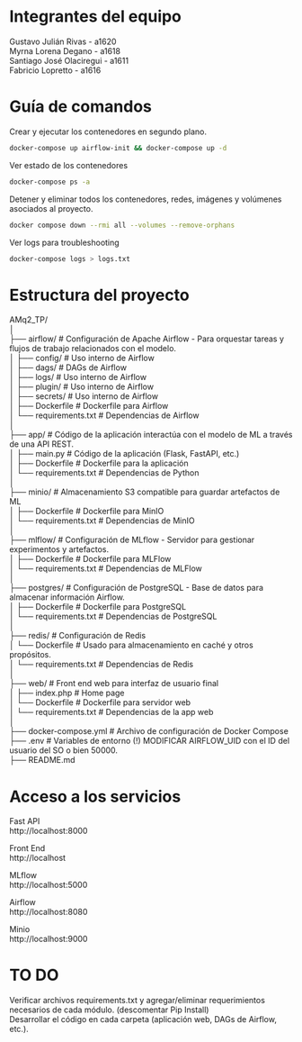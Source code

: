 # Integrantes del equipo  
  
Gustavo Julián Rivas - a1620  
Myrna Lorena Degano - a1618  
Santiago José Olaciregui - a1611  
Fabricio Lopretto - a1616  
  
  
# Guía de comandos  
  
Crear y ejecutar los contenedores en segundo plano.  
  
```Bash  
docker-compose up airflow-init && docker-compose up -d  
```  
  
Ver estado de los contenedores  
```Bash  
docker-compose ps -a  
```  
  
Detener y eliminar todos los contenedores, redes, imágenes y volúmenes asociados al proyecto.   
  
```Bash  
docker compose down --rmi all --volumes --remove-orphans  
```  
  
Ver logs para troubleshooting  
```Bash  
docker-compose logs > logs.txt  
```  
  
# Estructura del proyecto  
  
AMq2_TP/  
│  
├── airflow/                 # Configuración de Apache Airflow - Para orquestar tareas y flujos de trabajo relacionados con el modelo.  
│   ├── config/              # Uso interno de Airflow  
│   ├── dags/                # DAGs de Airflow  
│   ├── logs/                # Uso interno de Airflow  
│   ├── plugin/              # Uso interno de Airflow  
│   ├── secrets/             # Uso interno de Airflow  
│   ├── Dockerfile           # Dockerfile para Airflow  
│   └── requirements.txt     # Dependencias de Airflow  
│  
├── app/                     # Código de la aplicación interactúa con el modelo de ML a través de una API REST.  
│   ├── main.py              # Código de la aplicación (Flask, FastAPI, etc.)  
│   ├── Dockerfile           # Dockerfile para la aplicación  
│   └── requirements.txt     # Dependencias de Python  
│  
├── minio/                   # Almacenamiento S3 compatible para guardar artefactos de ML  
│   ├── Dockerfile           # Dockerfile para MinIO  
│   └── requirements.txt     # Dependencias de MinIO  
│  
├── mlflow/                  # Configuración de MLflow - Servidor para gestionar experimentos y artefactos.  
│   ├── Dockerfile           # Dockerfile para MLFlow  
│   └── requirements.txt     # Dependencias de MLFlow  
│  
├── postgres/                # Configuración de PostgreSQL - Base de datos para almacenar información Airflow.  
│   ├── Dockerfile           # Dockerfile para PostgreSQL  
│   └── requirements.txt     # Dependencias de PostgreSQL  
│  
├── redis/                   # Configuración de Redis  
│   └── Dockerfile           # Usado para almacenamiento en caché y otros propósitos.  
│   └── requirements.txt     # Dependencias de Redis  
│  
├── web/                     # Front end web para interfaz de usuario final  
│   ├── index.php            # Home page  
│   └── Dockerfile           # Dockerfile para servidor web  
│   └── requirements.txt     # Dependencias de la app web  
│  
├── docker-compose.yml       # Archivo de configuración de Docker Compose  
├── .env                     # Variables de entorno (!) MODIFICAR AIRFLOW_UID con el ID del usuario del SO o bien 50000.  
├── README.md  
  
  
# Acceso a los servicios  
  
Fast API  
http://localhost:8000  
  
Front End  
http://localhost  
  
MLflow  
http://localhost:5000  
  
Airflow  
http://localhost:8080  
  
Minio  
http://localhost:9000  
  
  
# TO DO  
Verificar archivos requirements.txt y agregar/eliminar requerimientos necesarios de cada módulo. (descomentar Pip Install)  
Desarrollar el código en cada carpeta (aplicación web, DAGs de Airflow, etc.).  

